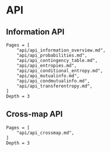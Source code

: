 # API

## Information API

```@contents
Pages = [
    "api/api_information_overview.md",
    "api/api_probabilities.md",
    "api/api_contingency_table.md",
    "api/api_entropies.md",
    "api/api_conditional_entropy.md",
    "api/api_mutualinfo.md",
    "api/api_condmutualinfo.md",
    "api/api_transferentropy.md",
]
Depth = 3
```

## Cross-map API

```@contents
Pages = [
    "api/api_crossmap.md",
]
Depth = 3
```
